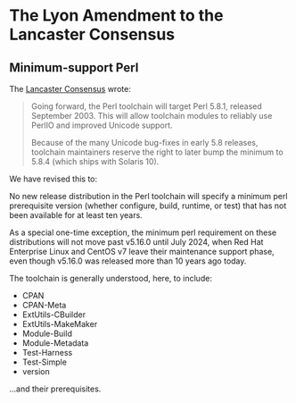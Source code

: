 # The Lyon Amendment to the Lancaster Consensus

## Minimum-support Perl

The [Lancaster Consensus](lancaster-consensus.md) wrote:

> Going forward, the Perl toolchain will target Perl 5.8.1, released September
> 2003. This will allow toolchain modules to reliably use PerlIO and improved
> Unicode support.
>
> Because of the many Unicode bug-fixes in early 5.8 releases, toolchain
> maintainers reserve the right to later bump the minimum to 5.8.4 (which ships
> with Solaris 10).

We have revised this to:

No new release distribution in the Perl toolchain will specify a minimum perl
prerequisite version (whether configure, build, runtime, or test) that has not
been available for at least ten years.

As a special one-time exception, the minimum perl requirement on these
distributions will not move past v5.16.0 until July 2024, when Red Hat
Enterprise Linux and CentOS v7 leave their maintenance support phase, even
though v5.16.0 was released more than 10 years ago today.

The toolchain is generally understood, here, to include:
* CPAN
* CPAN-Meta
* ExtUtils-CBuilder
* ExtUtils-MakeMaker
* Module-Build
* Module-Metadata
* Test-Harness
* Test-Simple
* version

...and their prerequisites.


